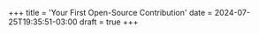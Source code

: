 +++
title = 'Your First Open-Source Contribution'
date = 2024-07-25T19:35:51-03:00
draft = true
+++

